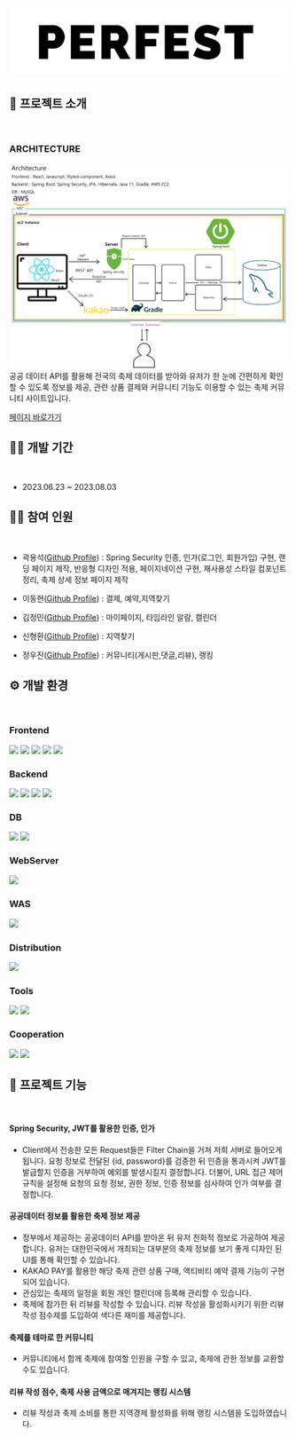 <img src="./IMG/PERFEST LOGO BLACK.png"  width="700">

## 👀 프로젝트 소개

<br>

### ARCHITECTURE

<img src="./IMG/PERFEST ARCHITECTURE.png"  width="700" height="370">
공공 데이터 API를 활용해 전국의 축제 데이터를 받아와 유저가 한 눈에 간편하게 확인할 수 있도록 정보를 제공, 관련 상품 결제와 커뮤니티 기능도 이용할 수 있는 축제 커뮤니티 사이트입니다.

[페이지 바로가기](http://13.125.132.119:8111)

## 🏃‍♀️ 개발 기간

<br>

- 2023.06.23 ~ 2023.08.03

## 🤼‍♂️ 참여 인원

<br>

- 곽용석([Github Profile](https://github.com/yasungg)) : Spring Security 인증, 인가(로그인, 회원가입) 구현, 랜딩 페이지 제작, 반응형 디자인 적용, 페이지네이션 구현, 재사용성 스타일 컴포넌트 정리, 축제 상세 정보 페이지 제작

- 이동현([Github Profile](https://github.com/Happycookie0722)) : 결제, 예약,지역찾기

- 김정민([Github Profile](https://github.com/qhwkal1)) : 마이페이지, 타임라인 알람, 캘린더

- 신형환([Github Profile](https://github.com/siyh22)) : 지역찾기

- 정우진([Github Profile](https://github.com/Woojine)) : 커뮤니티(게시판,댓글,리뷰), 랭킹

## ⚙️ 개발 환경

<br>

### Frontend

<img src="https://img.shields.io/badge/HTML5-E34F26?style=flat&logo=HTML5&logoColor=white"/>
<img src="https://img.shields.io/badge/CSS3-1572B6?style=flat&logo=CSS3&logoColor=white"/>
<img src="https://img.shields.io/badge/Javascript-F7DF1E?style=flat&logo=Javascript&logoColor=white"/>
<img src="https://img.shields.io/badge/React-61DAFB?style=flat&logo=React&logoColor=white"/>
<img src="https://img.shields.io/badge/StyledComponents-DB7093?style=flat&logo=styledcomponents&logoColor=white"/>

### Backend

<img src="https://img.shields.io/badge/Java-4479A1?style=flat&logo=coffeescript&logoColor=white"/>
<img src="https://img.shields.io/badge/SpringBoot-6DB33F?style=flat&logo=springboot&logoColor=white"/>
<img src="https://img.shields.io/badge/SpringSecurity-6DB33F?style=flat&logo=springsecurity&logoColor=white"/>
<img src="https://img.shields.io/badge/Junit5-25A162?style=flat&logo=junit5&logoColor=white"/>

### DB

<img src="https://img.shields.io/badge/mySQL-4479A1?style=flat&logo=a&logoColor=white"/>
<img src="https://img.shields.io/badge/Firebase-FFA000?style=flat&logo=a&logoColor=white"/>

### WebServer

<img src="https://img.shields.io/badge/Apache-D22128?style=flat&logo=apache&logoColor=white"/>

### WAS

<img src="https://img.shields.io/badge/Tomcat-F8DC75?style=flat&logo=apachetomcat&logoColor=white"/>

### Distribution

<img src="https://img.shields.io/badge/AWS EC2-FF9900?style=flat&logo=amazonec2&logoColor=white"/>

### Tools

<img src="https://img.shields.io/badge/Intellij-000000?style=flat&logo=intellijidea&logoColor=white"/>
<img src="https://img.shields.io/badge/VS Code-007ACC?style=flat&logo=visualstudiocode&logoColor=white"/>

### Cooperation

<img src="https://img.shields.io/badge/Github-181717?style=flat&logo=github&logoColor=white"/>
<img src="https://img.shields.io/badge/Notion-000000?style=flat&logo=notion&logoColor=white"/>

## 📁 프로젝트 기능

<br>

#### Spring Security, JWT를 활용한 인증, 인가

- Client에서 전송한 모든 Request들은 Filter Chain을 거쳐 저희 서버로 들어오게 됩니다. 요청 정보로 전달된 {id, password}를 검증한 뒤 인증을 통과시켜 JWT를 발급할지 인증을 거부하여 예외를 발생시킬지 결정합니다. 더불어, URL 접근 제어 규칙을 설정해 요청의 요청 정보, 권한 정보, 인증 정보를 심사하여 인가 여부를 결정합니다.

#### 공공데이터 정보를 활용한 축제 정보 제공

- 정부에서 제공하는 공공데이터 API를 받아온 뒤 유저 친화적 정보로 가공하여 제공합니다. 유저는 대한민국에서 개최되는 대부분의 축제 정보를 보기 좋게 디자인 된 UI를 통해 확인할 수 있습니다.
- KAKAO PAY를 활용한 해당 축제 관련 상품 구매, 액티비티 예약 결제 기능이 구현되어 있습니다.
- 관심있는 축제의 일정을 회원 개인 캘린더에 등록해 관리할 수 있습니다.
- 축제에 참가한 뒤 리뷰를 작성할 수 있습니다. 리뷰 작성을 활성화시키기 위한 리뷰 작성 점수제를 도입하여 색다른 재미를 제공합니다.

#### 축제를 테마로 한 커뮤니티

- 커뮤니티에서 함께 축제에 참여할 인원을 구할 수 있고, 축제에 관한 정보를 교환할 수도 있습니다.

#### 리뷰 작성 점수, 축제 사용 금액으로 매겨지는 랭킹 시스템

- 리뷰 작성과 축제 소비를 통한 지역경제 활성화를 위해 랭킹 시스템을 도입하였습니다.

